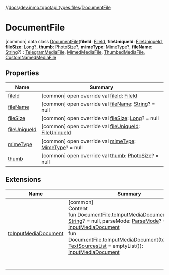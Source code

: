//[docs](../../../index.md)/[dev.inmo.tgbotapi.types.files](../index.md)/[DocumentFile](index.md)



# DocumentFile  
 [common] data class [DocumentFile](index.md)(**fileId**: [FileId](../../dev.inmo.tgbotapi.requests.abstracts/-file-id/index.md), **fileUniqueId**: [FileUniqueId](../../dev.inmo.tgbotapi.types/index.md#%5Bdev.inmo.tgbotapi.types%2FFileUniqueId%2F%2F%2FPointingToDeclaration%2F%5D%2FClasslikes%2F625018081), **fileSize**: [Long](https://kotlinlang.org/api/latest/jvm/stdlib/kotlin/-long/index.html)?, **thumb**: [PhotoSize](../-photo-size/index.md)?, **mimeType**: [MimeType](../../dev.inmo.tgbotapi.utils/-mime-type/index.md)?, **fileName**: [String](https://kotlinlang.org/api/latest/jvm/stdlib/kotlin/-string/index.html)?) : [TelegramMediaFile](../../dev.inmo.tgbotapi.types.files.abstracts/-telegram-media-file/index.md), [MimedMediaFile](../../dev.inmo.tgbotapi.types.files.abstracts/-mimed-media-file/index.md), [ThumbedMediaFile](../../dev.inmo.tgbotapi.types.files.abstracts/-thumbed-media-file/index.md), [CustomNamedMediaFile](../../dev.inmo.tgbotapi.types.files.abstracts/-custom-named-media-file/index.md)   


## Properties  
  
|  Name |  Summary | 
|---|---|
| <a name="dev.inmo.tgbotapi.types.files/DocumentFile/fileId/#/PointingToDeclaration/"></a>[fileId](file-id.md)| <a name="dev.inmo.tgbotapi.types.files/DocumentFile/fileId/#/PointingToDeclaration/"></a> [common] open override val [fileId](file-id.md): [FileId](../../dev.inmo.tgbotapi.requests.abstracts/-file-id/index.md)   <br>|
| <a name="dev.inmo.tgbotapi.types.files/DocumentFile/fileName/#/PointingToDeclaration/"></a>[fileName](file-name.md)| <a name="dev.inmo.tgbotapi.types.files/DocumentFile/fileName/#/PointingToDeclaration/"></a> [common] open override val [fileName](file-name.md): [String](https://kotlinlang.org/api/latest/jvm/stdlib/kotlin/-string/index.html)? = null   <br>|
| <a name="dev.inmo.tgbotapi.types.files/DocumentFile/fileSize/#/PointingToDeclaration/"></a>[fileSize](file-size.md)| <a name="dev.inmo.tgbotapi.types.files/DocumentFile/fileSize/#/PointingToDeclaration/"></a> [common] open override val [fileSize](file-size.md): [Long](https://kotlinlang.org/api/latest/jvm/stdlib/kotlin/-long/index.html)? = null   <br>|
| <a name="dev.inmo.tgbotapi.types.files/DocumentFile/fileUniqueId/#/PointingToDeclaration/"></a>[fileUniqueId](file-unique-id.md)| <a name="dev.inmo.tgbotapi.types.files/DocumentFile/fileUniqueId/#/PointingToDeclaration/"></a> [common] open override val [fileUniqueId](file-unique-id.md): [FileUniqueId](../../dev.inmo.tgbotapi.types/index.md#%5Bdev.inmo.tgbotapi.types%2FFileUniqueId%2F%2F%2FPointingToDeclaration%2F%5D%2FClasslikes%2F625018081)   <br>|
| <a name="dev.inmo.tgbotapi.types.files/DocumentFile/mimeType/#/PointingToDeclaration/"></a>[mimeType](mime-type.md)| <a name="dev.inmo.tgbotapi.types.files/DocumentFile/mimeType/#/PointingToDeclaration/"></a> [common] open override val [mimeType](mime-type.md): [MimeType](../../dev.inmo.tgbotapi.utils/-mime-type/index.md)? = null   <br>|
| <a name="dev.inmo.tgbotapi.types.files/DocumentFile/thumb/#/PointingToDeclaration/"></a>[thumb](thumb.md)| <a name="dev.inmo.tgbotapi.types.files/DocumentFile/thumb/#/PointingToDeclaration/"></a> [common] open override val [thumb](thumb.md): [PhotoSize](../-photo-size/index.md)? = null   <br>|


## Extensions  
  
|  Name |  Summary | 
|---|---|
| <a name="dev.inmo.tgbotapi.types.InputMedia//toInputMediaDocument/dev.inmo.tgbotapi.types.files.DocumentFile#kotlin.String?#dev.inmo.tgbotapi.types.ParseMode.ParseMode?/PointingToDeclaration/"></a>[toInputMediaDocument](../../dev.inmo.tgbotapi.types.InputMedia/to-input-media-document.md)| <a name="dev.inmo.tgbotapi.types.InputMedia//toInputMediaDocument/dev.inmo.tgbotapi.types.files.DocumentFile#kotlin.String?#dev.inmo.tgbotapi.types.ParseMode.ParseMode?/PointingToDeclaration/"></a>[common]  <br>Content  <br>fun [DocumentFile](index.md).[toInputMediaDocument](../../dev.inmo.tgbotapi.types.InputMedia/to-input-media-document.md)(caption: [String](https://kotlinlang.org/api/latest/jvm/stdlib/kotlin/-string/index.html)? = null, parseMode: [ParseMode](../../dev.inmo.tgbotapi.types.ParseMode/-parse-mode/index.md)? = null): [InputMediaDocument](../../dev.inmo.tgbotapi.types.InputMedia/-input-media-document/index.md)  <br>fun [DocumentFile](index.md).[toInputMediaDocument](../../dev.inmo.tgbotapi.types.InputMedia/to-input-media-document.md)(textSources: [TextSourcesList](../../dev.inmo.tgbotapi.CommonAbstracts/index.md#%5Bdev.inmo.tgbotapi.CommonAbstracts%2FTextSourcesList%2F%2F%2FPointingToDeclaration%2F%5D%2FClasslikes%2F625018081) = emptyList()): [InputMediaDocument](../../dev.inmo.tgbotapi.types.InputMedia/-input-media-document/index.md)  <br><br><br>|

